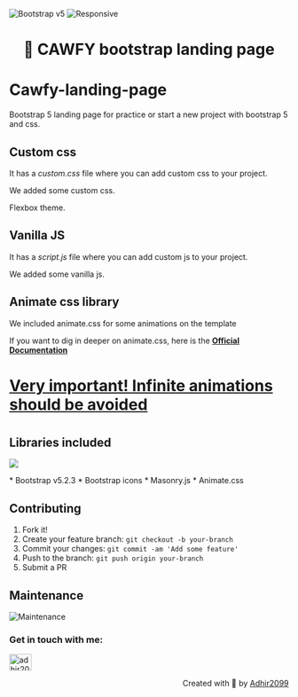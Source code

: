 ![Bootstrap v5](https://img.shields.io/badge/Bootstrap-V5-blue)
![Responsive](https://img.shields.io/badge/Responsive-Yes-ff69b4)

<h1 align="center"> 👋 CAWFY bootstrap landing page</h1>

# Cawfy-landing-page
Bootstrap 5 landing page for practice or start a new project with bootstrap 5 and css.

## Custom css
<p>It has a <i>custom.css</i> file where you can add custom css to your project.</p>
<p>We added some custom css.</p>
<p>Flexbox theme.</p>

## Vanilla JS
<p>It has a <i>script.js</i> file where you can add custom js to your project.</p>
<p>We added some vanilla js.</p>

## Animate css library
<p>We included animate.css for some animations on the template</p>
<p>If you want to dig in deeper on animate.css, here is the <a href="https://animate.style/"><b>Official Documentation</b></a></p>
<h1><u>Very important! Infinite animations should be avoided</u><h1>

## Libraries included
<p align="left">
  <a href="https://skillicons.dev">
    <img src="https://skillicons.dev/icons?i=js,jquery,bootstrap,css,html" />
  </a>
</p>
* Bootstrap v5.2.3
* Bootstrap icons
* Masonry.js
* Animate.css

## Contributing

1. Fork it!
2. Create your feature branch: `git checkout -b your-branch`
3. Commit your changes: `git commit -am 'Add some feature'`
4. Push to the branch: `git push origin your-branch`
5. Submit a PR

## Maintenance
![Maintenance](https://img.shields.io/badge/Maintenance-Yes-brightgreen)

<h3 align="left">Get in touch with me:</h3>
<p align="left">
<a href="https://www.linkedin.com/in/adhir-serrano/" target="blank"><img align="center" src="https://raw.githubusercontent.com/rahuldkjain/github-profile-readme-generator/master/src/images/icons/Social/linked-in-alt.svg" alt="adhir2099" height="30" width="40" /></a>
</p>
<p align="right" > Created with 🧡 by <a href="https://github.com/adhir2099">Adhir2099</a></p>
